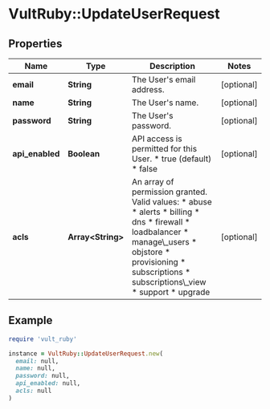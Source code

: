 # VultRuby::UpdateUserRequest

## Properties

| Name | Type | Description | Notes |
| ---- | ---- | ----------- | ----- |
| **email** | **String** | The User&#39;s email address. | [optional] |
| **name** | **String** | The User&#39;s name. | [optional] |
| **password** | **String** | The User&#39;s password. | [optional] |
| **api_enabled** | **Boolean** | API access is permitted for this User.  * true (default) * false | [optional] |
| **acls** | **Array&lt;String&gt;** | An array of permission granted. Valid values:  * abuse * alerts * billing * dns * firewall * loadbalancer * manage\\_users * objstore * provisioning * subscriptions * subscriptions\\_view * support * upgrade | [optional] |

## Example

```ruby
require 'vult_ruby'

instance = VultRuby::UpdateUserRequest.new(
  email: null,
  name: null,
  password: null,
  api_enabled: null,
  acls: null
)
```

